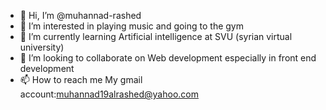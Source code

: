 - 👋 Hi, I’m @muhannad-rashed
- 👀 I’m interested in playing music and going to the gym
- 🌱 I’m currently learning Artificial intelligence at SVU (syrian virtual university)
- 💞️ I’m looking to collaborate on Web development especially in front end development
- 📫 How to reach me My gmail account:muhannad19alrashed@yahoo.com

<!---
muhannad-rashed/muhannad-rashed is a ✨ special ✨ repository because its `README.md` (this file) appears on your GitHub profile.
You can click the Preview link to take a look at your changes.
--->
